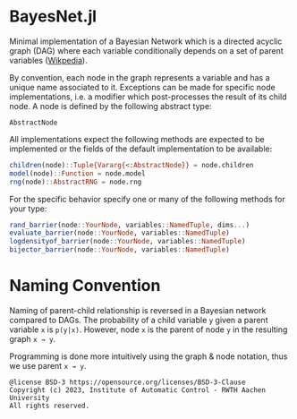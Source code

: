# BayesNet.jl
Minimal implementation of a Bayesian Network which is a directed acyclic graph (DAG) where each variable conditionally depends on a set of parent variables ([Wikpedia](https://en.wikipedia.org/wiki/Bayesian_network)).

By convention, each node in the graph represents a variable and has a unique name associated to it.
Exceptions can be made for specific node implementations, i.e. a modifier which post-processes the result of its child node.
A node is defined by the following abstract type:
```@doc
AbstractNode
```
All implementations expect the following methods are expected to be implemented or the fields of the default implementation to be available:
```julia
children(node)::Tuple{Vararg{<:AbstractNode}} = node.children
model(node)::Function = node.model
rng(node)::AbstractRNG = node.rng
```
For the specific behavior specify one or many of the following methods for your type:
```julia
rand_barrier(node::YourNode, variables::NamedTuple, dims...)
evaluate_barrier(node::YourNode, variables::NamedTuple)
logdensityof_barrier(node::YourNode, variables::NamedTuple)
bijector_barrier(node::YourNode, variables::NamedTuple)
```


# Naming Convention
Naming of parent-child relationship is reversed in a Bayesian network compared to DAGs.
The probability of a child variable ``y`` given a parent variable ``x`` is ``p(y|x)``.
However, node ``x`` is the parent of node ``y`` in the resulting graph ``x → y``.

Programming is done more intuitively using the graph & node notation, thus we use parent ``x → y``.

```
@license BSD-3 https://opensource.org/licenses/BSD-3-Clause
Copyright (c) 2023, Institute of Automatic Control - RWTH Aachen University
All rights reserved. 
```